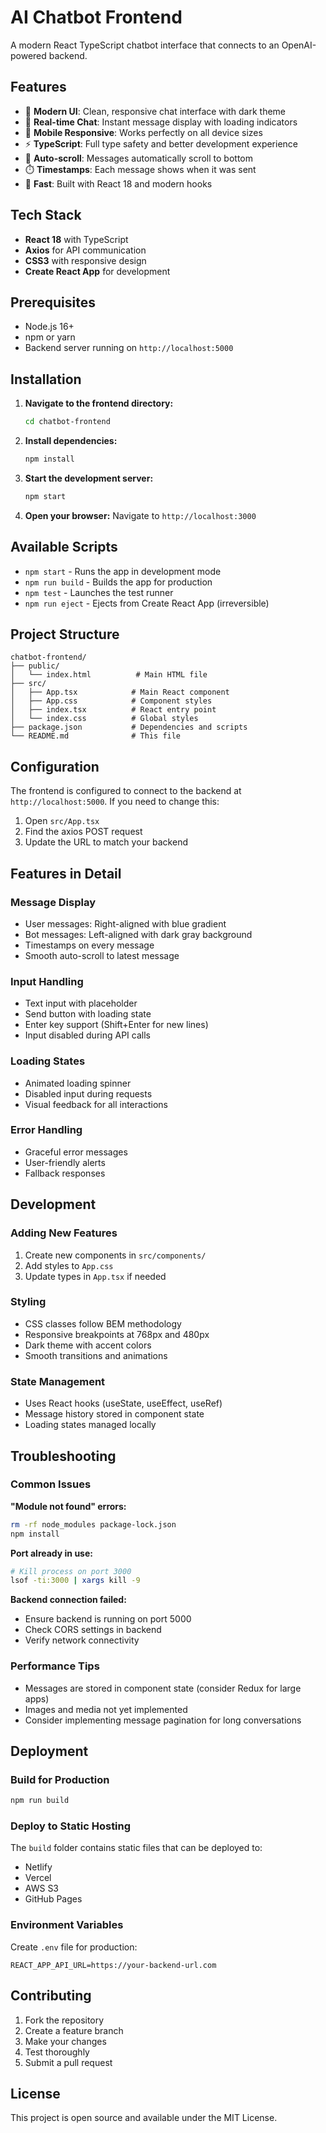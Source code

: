 # AI Chatbot Frontend

A modern React TypeScript chatbot interface that connects to an OpenAI-powered backend.

## Features

- 🎨 **Modern UI**: Clean, responsive chat interface with dark theme
- 💬 **Real-time Chat**: Instant message display with loading indicators
- 📱 **Mobile Responsive**: Works perfectly on all device sizes
- ⚡ **TypeScript**: Full type safety and better development experience
- 🔄 **Auto-scroll**: Messages automatically scroll to bottom
- ⏱️ **Timestamps**: Each message shows when it was sent
- 🚀 **Fast**: Built with React 18 and modern hooks

## Tech Stack

- **React 18** with TypeScript
- **Axios** for API communication
- **CSS3** with responsive design
- **Create React App** for development

## Prerequisites

- Node.js 16+ 
- npm or yarn
- Backend server running on `http://localhost:5000`

## Installation

1. **Navigate to the frontend directory:**
   ```bash
   cd chatbot-frontend
   ```

2. **Install dependencies:**
   ```bash
   npm install
   ```

3. **Start the development server:**
   ```bash
   npm start
   ```

4. **Open your browser:**
   Navigate to `http://localhost:3000`

## Available Scripts

- `npm start` - Runs the app in development mode
- `npm run build` - Builds the app for production
- `npm test` - Launches the test runner
- `npm run eject` - Ejects from Create React App (irreversible)

## Project Structure

```
chatbot-frontend/
├── public/
│   └── index.html          # Main HTML file
├── src/
│   ├── App.tsx            # Main React component
│   ├── App.css            # Component styles
│   ├── index.tsx          # React entry point
│   └── index.css          # Global styles
├── package.json           # Dependencies and scripts
└── README.md              # This file
```

## Configuration

The frontend is configured to connect to the backend at `http://localhost:5000`. If you need to change this:

1. Open `src/App.tsx`
2. Find the axios POST request
3. Update the URL to match your backend

## Features in Detail

### Message Display
- User messages: Right-aligned with blue gradient
- Bot messages: Left-aligned with dark gray background
- Timestamps on every message
- Smooth auto-scroll to latest message

### Input Handling
- Text input with placeholder
- Send button with loading state
- Enter key support (Shift+Enter for new lines)
- Input disabled during API calls

### Loading States
- Animated loading spinner
- Disabled input during requests
- Visual feedback for all interactions

### Error Handling
- Graceful error messages
- User-friendly alerts
- Fallback responses

## Development

### Adding New Features
1. Create new components in `src/components/`
2. Add styles to `App.css`
3. Update types in `App.tsx` if needed

### Styling
- CSS classes follow BEM methodology
- Responsive breakpoints at 768px and 480px
- Dark theme with accent colors
- Smooth transitions and animations

### State Management
- Uses React hooks (useState, useEffect, useRef)
- Message history stored in component state
- Loading states managed locally

## Troubleshooting

### Common Issues

**"Module not found" errors:**
```bash
rm -rf node_modules package-lock.json
npm install
```

**Port already in use:**
```bash
# Kill process on port 3000
lsof -ti:3000 | xargs kill -9
```

**Backend connection failed:**
- Ensure backend is running on port 5000
- Check CORS settings in backend
- Verify network connectivity

### Performance Tips

- Messages are stored in component state (consider Redux for large apps)
- Images and media not yet implemented
- Consider implementing message pagination for long conversations

## Deployment

### Build for Production
```bash
npm run build
```

### Deploy to Static Hosting
The `build` folder contains static files that can be deployed to:
- Netlify
- Vercel
- AWS S3
- GitHub Pages

### Environment Variables
Create `.env` file for production:
```env
REACT_APP_API_URL=https://your-backend-url.com
```

## Contributing

1. Fork the repository
2. Create a feature branch
3. Make your changes
4. Test thoroughly
5. Submit a pull request

## License

This project is open source and available under the MIT License.
